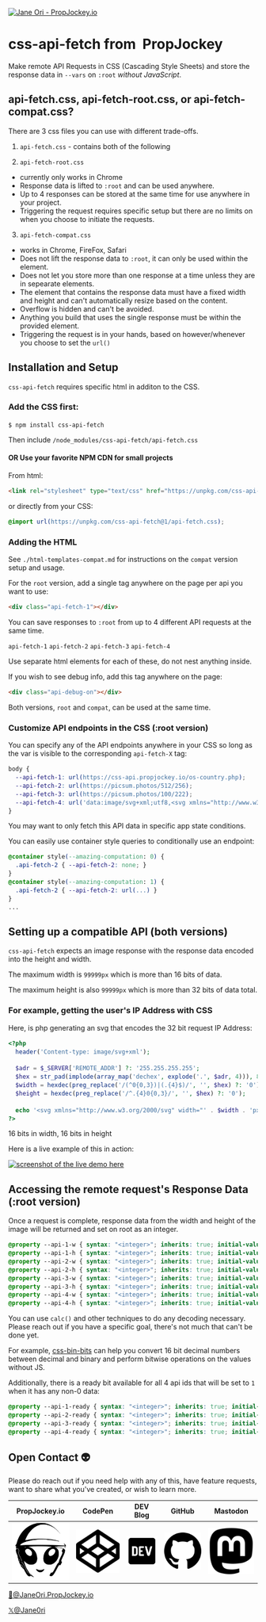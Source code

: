 [![Jane Ori - PropJockey.io](https://img.shields.io/badge/Jane%20Ori%20%F0%9F%91%BD-%F0%9F%A4%8D%20PropJockey.io-7300E6.svg?labelColor=FB04C2&style=plastic)](http://jane.propjockey.io/)

# css-api-fetch from <img src="https://github.com/user-attachments/assets/87119fb5-c39d-429a-9bfd-424f0e100720" alt="" width="30px"> PropJockey
Make remote API Requests in CSS (Cascading Style Sheets) and store the response data in `--vars` on `:root` *without JavaScript*.

## api-fetch.css, api-fetch-root.css, or api-fetch-compat.css?

There are 3 css files you can use with different trade-offs.

1) `api-fetch.css` - contains both of the following

2) `api-fetch-root.css`

* currently only works in Chrome
* Response data is lifted to `:root` and can be used anywhere.
* Up to 4 responses can be stored at the same time for use anywhere in your project.
* Triggering the request requires specific setup but there are no limits on when you choose to initiate the requests.

3) `api-fetch-compat.css`

* works in Chrome, FireFox, Safari
* Does not lift the response data to `:root`, it can only be used within the element.
* Does not let you store more than one response at a time unless they are in sepearate elements.
* The element that contains the response data must have a fixed width and height and can't automatically resize based on the content.
* Overflow is hidden and can't be avoided.
* Anything you build that uses the single response must be within the provided element.
* Triggering the request is in your hands, based on however/whenever you choose to set the `url()`

## Installation and Setup

`css-api-fetch` requires specific html in additon to the CSS.

### Add the CSS first:

`$ npm install css-api-fetch`

Then include `/node_modules/css-api-fetch/api-fetch.css`

#### OR Use your favorite NPM CDN for small projects

From html:

```html
<link rel="stylesheet" type="text/css" href="https://unpkg.com/css-api-fetch@1/api-fetch.css">
```

or directly from your CSS:

```css
@import url(https://unpkg.com/css-api-fetch@1/api-fetch.css);
```

### Adding the HTML

See `./html-templates-compat.md` for instructions on the `compat` version setup and usage.

For the `root` version, add a single tag anywhere on the page per api you want to use:

```html
<div class="api-fetch-1"></div>
```

You can save responses to `:root` from up to 4 different API requests at the same time.

`api-fetch-1` `api-fetch-2` `api-fetch-3` `api-fetch-4`

Use separate html elements for each of these, do not nest anything inside.

If you wish to see debug info, add this tag anywhere on the page:

```html
<div class="api-debug-on"></div>
```

Both versions, `root` and `compat`, can be used at the same time.

### Customize API endpoints in the CSS (:root version)

You can specify any of the API endpoints anywhere in your CSS so long as the var is visible to the corresponding `api-fetch-X` tag:

```css
body {
  --api-fetch-1: url(https://css-api.propjockey.io/os-country.php);
  --api-fetch-2: url(https://picsum.photos/512/256);
  --api-fetch-3: url(https://picsum.photos/100/222);
  --api-fetch-4: url('data:image/svg+xml;utf8,<svg xmlns="http://www.w3.org/2000/svg" width="0px" height="99999px"></svg>');
}
```

You may want to only fetch this API data in specific app state conditions.

You can easily use container style queries to conditionally use an endpoint:

```css
@container style(--amazing-computation: 0) {
  .api-fetch-2 { --api-fetch-2: none; }
}
@container style(--amazing-computation: 1) {
  .api-fetch-2 { --api-fetch-2: url(...) }
}
...
```

## Setting up a compatible API (both versions)

`css-api-fetch` expects an image response with the response data encoded into the height and width.

The maximum width is `99999px` which is more than 16 bits of data.

The maximum height is also `99999px` which is more than 32 bits of data total.

### For example, getting the user's IP Address with CSS

Here, is php generating an svg that encodes the 32 bit request IP Address:

```php
<?php
  header('Content-type: image/svg+xml');

  $adr = $_SERVER['REMOTE_ADDR'] ?: '255.255.255.255';
  $hex = str_pad(implode(array_map('dechex', explode('.', $adr, 4))), 8, '0', STR_PAD_LEFT);
  $width = hexdec(preg_replace('/(^0{0,3})|(.{4}$)/', '', $hex) ?: '0');
  $height = hexdec(preg_replace('/^.{4}0{0,3}/', '', $hex) ?: '0');

  echo '<svg xmlns="http://www.w3.org/2000/svg" width="' . $width . 'px" height="' . $height . 'px"></svg>';
?>
```

16 bits in width, 16 bits in height

Here is a live example of this in action:

[![screenshot of the live demo here](https://github.com/user-attachments/assets/2248a215-cb69-4708-860c-cd1b644f6422)](https://codepen.io/propjockey/pen/JoPyxrK/a2aec757b3cd020a7e1bddce17ff31ed?editors=1100)


## Accessing the remote request's Response Data (:root version)

Once a request is complete, response data from the width and height of the image will be returned and set on root as an integer.

```css
@property --api-1-w { syntax: "<integer>"; inherits: true; initial-value: 0; }
@property --api-1-h { syntax: "<integer>"; inherits: true; initial-value: 0; }
@property --api-2-w { syntax: "<integer>"; inherits: true; initial-value: 0; }
@property --api-2-h { syntax: "<integer>"; inherits: true; initial-value: 0; }
@property --api-3-w { syntax: "<integer>"; inherits: true; initial-value: 0; }
@property --api-3-h { syntax: "<integer>"; inherits: true; initial-value: 0; }
@property --api-4-w { syntax: "<integer>"; inherits: true; initial-value: 0; }
@property --api-4-h { syntax: "<integer>"; inherits: true; initial-value: 0; }
```

You can use `calc()` and other techniques to do any decoding necessary. Please reach out if you have a specific goal, there's not much that can't be done yet.

For example, [css-bin-bits](https://propjockey.github.io/css-bin-bits/) can help you convert 16 bit decimal numbers between decimal and binary and perform bitwise operations on the values without JS.

Additionally, there is a ready bit available for all 4 api ids that will be set to `1` when it has any non-0 data:

```css
@property --api-1-ready { syntax: "<integer>"; inherits: true; initial-value: 0; }
@property --api-2-ready { syntax: "<integer>"; inherits: true; initial-value: 0; }
@property --api-3-ready { syntax: "<integer>"; inherits: true; initial-value: 0; }
@property --api-4-ready { syntax: "<integer>"; inherits: true; initial-value: 0; }
```

## Open Contact 👽

Please do reach out if you need help with any of this, have feature requests, want to share what you've created, or wish to learn more.

| PropJockey.io | CodePen | DEV Blog | GitHub | Mastodon |
| --- | --- | --- | --- | --- |
| [![PropJockey.io](https://raw.githubusercontent.com/propjockey/propjockey-brand/main/external-social/100px/propjockey-lines.svg)](https://propjockey.io) | [![CodePen](https://raw.githubusercontent.com/propjockey/propjockey-brand/main/external-social/100px/codepen.svg)](https://codepen.io/propjockey) | [![DEV Blog](https://raw.githubusercontent.com/propjockey/propjockey-brand/main/external-social/100px/dev.svg)](https://dev.to/janeori) | [![GitHub](https://raw.githubusercontent.com/propjockey/propjockey-brand/main/external-social/100px/github.svg)](https://github.com/propjockey) | [![Mastodon](https://raw.githubusercontent.com/propjockey/propjockey-brand/main/external-social/100px/mastodon.svg)](https://front-end.social/@JaneOri) |


[🦋@JaneOri.PropJockey.io](https://bsky.app/profile/janeori.propjockey.io)

[𝕏@Jane0ri](https://x.com/jane0ri)
